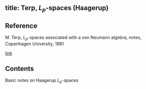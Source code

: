 title: Terp, $L_p$-spaces (Haagerup) 
---

## Reference

M. Terp, $L_p$-spaces associated with a von Neumann algebra, notes, Copenhagen University, 1981

[link](https://drive.google.com/file/d/0B0mEhqjgzvQ4NG1SeUxWd0ZVMEU/view?usp=sharing)

## Contents

Basic notes on Haagerup $L_p$-spaces
